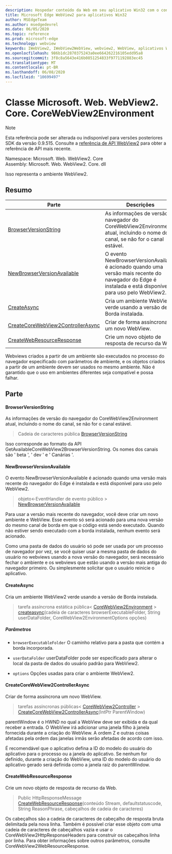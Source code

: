 ```yaml
---
description: Hospedar conteúdo da Web em seu aplicativo Win32 com o controle WebView2 do Microsoft Edge
title: Microsoft Edge WebView2 para aplicativos Win32
author: MSEdgeTeam
ms.author: msedgedevrel
ms.date: 06/05/2020
ms.topic: reference
ms.prod: microsoft-edge
ms.technology: webview
keywords: IWebView2, IWebView2WebView, webview2, WebView, aplicativos Win32, Win32, Edge, ICoreWebView2, ICoreWebView2Controller, controle do navegador, HTML Edge
ms.openlocfilehash: 986b1dc2870375243a0ee664262216105edd95a8
ms.sourcegitcommit: 3f8c8a5643e416b0851254833f9771192883ec45
ms.translationtype: MT
ms.contentlocale: pt-BR
ms.lasthandoff: 06/08/2020
ms.locfileid: "10699497"
---
```

# Classe Microsoft. Web. WebView2. Core. CoreWebView2Environment 

> [!NOTE]
> Esta referência pode ser alterada ou indisponível para versões posteriores SDK da versão 0.9.515. Consulte a [referência de API WebView2](../../../webview2-api-reference.md) para obter a referência de API mais recente.

Namespace: Microsoft. Web. WebView2. Core \
Assembly: Microsoft. Web. WebView2. Core. dll

Isso representa o ambiente WebView2.

## Resumo

 Parte                        | Descrições
--------------------------------|---------------------------------------------
[BrowserVersionString](#browserversionstring) | As informações de versão do navegador do CoreWebView2Environment atual, incluindo o nome do canal, se não for o canal estável.
[NewBrowserVersionAvailable](#newbrowserversionavailable) | O evento NewBrowserVersionAvailable é acionado quando uma versão mais recente do navegador do Edge é instalada e está disponível para uso pelo WebView2.
[CreateAsync](#createasync) | Cria um ambiente WebView2 verde usando a versão de Borda instalada.
[CreateCoreWebView2ControllerAsync](#createcorewebview2controllerasync) | Criar de forma assíncrona um novo WebView.
[CreateWebResourceResponse](#createwebresourceresponse) | Crie um novo objeto de resposta de recurso da Web.

Webviews criados a partir de um ambiente são executados no processo do navegador especificado com parâmetros de ambiente, e os objetos criados a partir de um ambiente devem ser usados no mesmo ambiente. Não é garantido que o uso em ambientes diferentes seja compatível e possa falhar.

## Parte

#### BrowserVersionString 

As informações de versão do navegador do CoreWebView2Environment atual, incluindo o nome do canal, se não for o canal estável.

> Cadeia de caracteres pública [BrowserVersionString](#browserversionstring)

Isso corresponde ao formato da API GetAvailableCoreWebView2BrowserVersionString. Os nomes dos canais são ' beta ', ' dev ' e ' Canárias '.

#### NewBrowserVersionAvailable 

O evento NewBrowserVersionAvailable é acionado quando uma versão mais recente do navegador do Edge é instalada e está disponível para uso pelo WebView2.

> objeto<-EventHandler de evento público > [NewBrowserVersionAvailable](#newbrowserversionavailable)

Para usar a versão mais recente do navegador, você deve criar um novo ambiente e WebView. Esse evento só será acionado para uma nova versão do mesmo canal de borda em que o código está sendo executado. Quando não estiver sendo executado com a borda instalada, nenhum evento será acionado.

Como uma pasta de dados do usuário só pode ser usada por um processo de navegador por vez, se você quiser usar a mesma pasta de dados do usuário no webviews usando a nova versão do navegador, será necessário fechar o ambiente e os webviews que estão usando a versão mais antiga do navegador primeiro. Ou simplesmente solicitar que o usuário reinicie o aplicativo.

#### CreateAsync 

Cria um ambiente WebView2 verde usando a versão de Borda instalada.

> tarefa assíncrona estática pública< [CoreWebView2Environment](microsoft-web-webview2-core-corewebview2environment.md)  >  [createasync](#createasync)(cadeia de caracteres browserExecutableFolder, String userDataFolder, CoreWebView2EnvironmentOptions opções)

##### Parâmetros
* `browserExecutableFolder` O caminho relativo para a pasta que contém a borda incorporada. 

* `userDataFolder` userDataFolder pode ser especificado para alterar o local da pasta de dados do usuário padrão para WebView2. 

* `options` Opções usadas para criar o ambiente WebView2.

#### CreateCoreWebView2ControllerAsync 

Criar de forma assíncrona um novo WebView.

> tarefas assíncronas públicas< [CoreWebView2Controller](microsoft-web-webview2-core-corewebview2controller.md)  >  [CreateCoreWebView2ControllerAsync](#createcorewebview2controllerasync)(IntPtr ParentWindow)

parentWindow é o HWND no qual a WebView deve ser exibida e da qual receber a entrada. O WebView irá adicionar uma janela filho à janela fornecida durante a criação do WebView. A ordem Z e outras coisas afetadas pela ordem das janelas irmãs serão afetadas de acordo com isso.

É recomendável que o aplicativo defina a ID do modelo do usuário do aplicativo para o processo ou a janela do aplicativo. Se nenhum for definido, durante a criação do WebView, uma ID do modelo do usuário do aplicativo gerado será definida como a janela raiz do parentWindow.

#### CreateWebResourceResponse 

Crie um novo objeto de resposta de recurso da Web.

> Public HttpResponseMessage [CreateWebResourceResponse](#createwebresourceresponse)(conteúdo Stream, defaultstatuscode, String ReasonPhrase, cabeçalhos de cadeia de caracteres)

Os cabeçalhos são a cadeia de caracteres de cabeçalho de resposta bruta delimitada pela nova linha. Também é possível criar esse objeto com uma cadeia de caracteres de cabeçalhos vazia e usar o CoreWebView2HttpResponseHeaders para construir os cabeçalhos linha por linha. Para obter informações sobre outros parâmetros, consulte CoreWebView2WebResourceResponse.


